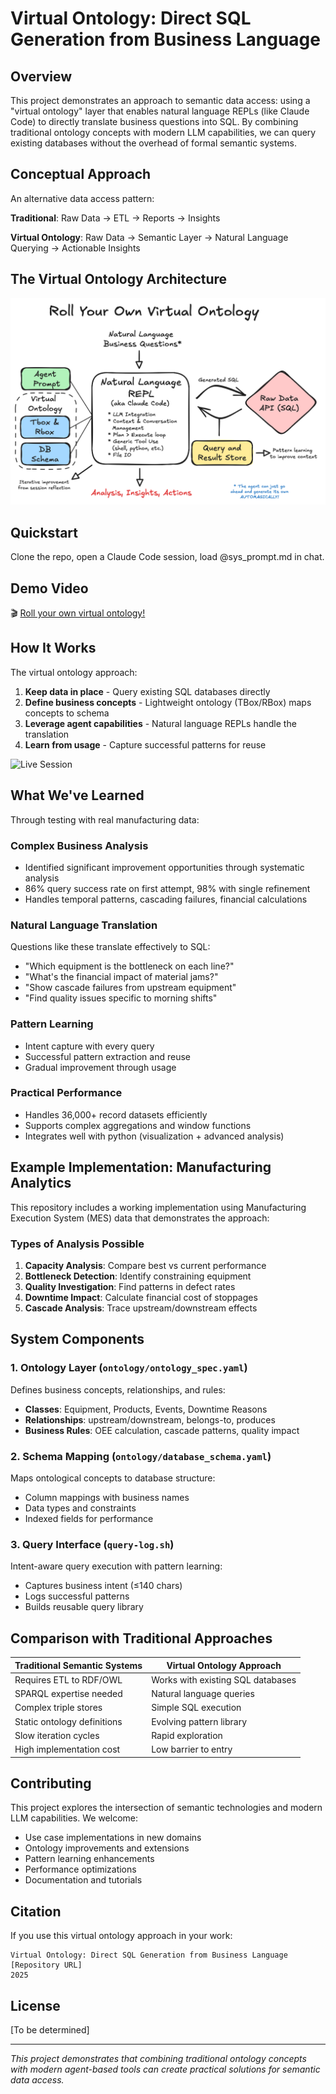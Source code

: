 # Virtual Ontology: Direct SQL Generation from Business Language

## Overview

This project demonstrates an approach to semantic data access: using a "virtual ontology" layer that enables natural language REPLs (like Claude Code) to directly translate business questions into SQL. By combining traditional ontology concepts with modern LLM capabilities, we can query existing databases without the overhead of formal semantic systems.

## Conceptual Approach

An alternative data access pattern:

**Traditional**: Raw Data → ETL → Reports → Insights

**Virtual Ontology**: Raw Data → Semantic Layer → Natural Language Querying → Actionable Insights

## The Virtual Ontology Architecture

![Virtual Ontology Architecture](virtual_ontology_diagram.png)

## Quickstart

Clone the repo, open a Claude Code session, load @sys_prompt.md in chat.

## Demo Video

🎬 [Roll your own virtual ontology!](https://www.youtube.com/watch?v=xEEZS0_Sbj0)

## How It Works

The virtual ontology approach:

1. **Keep data in place** - Query existing SQL databases directly
2. **Define business concepts** - Lightweight ontology (TBox/RBox) maps concepts to schema
3. **Leverage agent capabilities** - Natural language REPLs handle the translation
4. **Learn from usage** - Capture successful patterns for reuse

<img src="demo.gif" alt="Live Session" loop="infinite" />

## What We've Learned

Through testing with real manufacturing data:

### Complex Business Analysis
- Identified significant improvement opportunities through systematic analysis
- 86% query success rate on first attempt, 98% with single refinement
- Handles temporal patterns, cascading failures, financial calculations

### Natural Language Translation
Questions like these translate effectively to SQL:
- "Which equipment is the bottleneck on each line?"
- "What's the financial impact of material jams?"
- "Show cascade failures from upstream equipment"
- "Find quality issues specific to morning shifts"

### Pattern Learning
- Intent capture with every query
- Successful pattern extraction and reuse
- Gradual improvement through usage

### Practical Performance
- Handles 36,000+ record datasets efficiently
- Supports complex aggregations and window functions
- Integrates well with python (visualization + advanced analysis)

## Example Implementation: Manufacturing Analytics

This repository includes a working implementation using Manufacturing Execution System (MES) data that demonstrates the approach:

### Types of Analysis Possible
1. **Capacity Analysis**: Compare best vs current performance
2. **Bottleneck Detection**: Identify constraining equipment
3. **Quality Investigation**: Find patterns in defect rates
4. **Downtime Impact**: Calculate financial cost of stoppages
5. **Cascade Analysis**: Trace upstream/downstream effects

## System Components

### 1. Ontology Layer (`ontology/ontology_spec.yaml`)
Defines business concepts, relationships, and rules:
- **Classes**: Equipment, Products, Events, Downtime Reasons
- **Relationships**: upstream/downstream, belongs-to, produces
- **Business Rules**: OEE calculation, cascade patterns, quality impact

### 2. Schema Mapping (`ontology/database_schema.yaml`)
Maps ontological concepts to database structure:
- Column mappings with business names
- Data types and constraints
- Indexed fields for performance

### 3. Query Interface (`query-log.sh`)
Intent-aware query execution with pattern learning:
- Captures business intent (≤140 chars)
- Logs successful patterns
- Builds reusable query library

## Comparison with Traditional Approaches

| Traditional Semantic Systems | Virtual Ontology Approach |
|------------------------------|---------------------------|
| Requires ETL to RDF/OWL | Works with existing SQL databases |
| SPARQL expertise needed | Natural language queries |
| Complex triple stores | Simple SQL execution |
| Static ontology definitions | Evolving pattern library |
| Slow iteration cycles | Rapid exploration |
| High implementation cost | Low barrier to entry |


## Contributing

This project explores the intersection of semantic technologies and modern LLM capabilities. We welcome:
- Use case implementations in new domains
- Ontology improvements and extensions
- Pattern learning enhancements
- Performance optimizations
- Documentation and tutorials

## Citation

If you use this virtual ontology approach in your work:
```
Virtual Ontology: Direct SQL Generation from Business Language
[Repository URL]
2025
```

## License

[To be determined]

---

*This project demonstrates that combining traditional ontology concepts with modern agent-based tools can create practical solutions for semantic data access.*